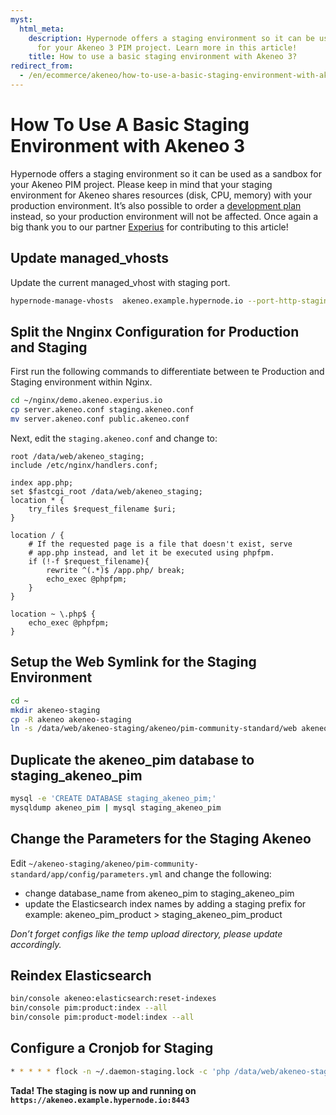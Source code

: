 ```yaml
---
myst:
  html_meta:
    description: Hypernode offers a staging environment so it can be used as a sandbox
      for your Akeneo 3 PIM project. Learn more in this article!
    title: How to use a basic staging environment with Akeneo 3?
redirect_from:
  - /en/ecommerce/akeneo/how-to-use-a-basic-staging-environment-with-akeneo/
---
```


<!-- source: https://support.hypernode.com/en/ecommerce/akeneo/how-to-use-a-basic-staging-environment-with-akeneo/ -->

# How To Use A Basic Staging Environment with Akeneo 3

Hypernode offers a staging environment so it can be used as a sandbox for your Akeneo PIM project. Please keep in mind that your staging environment for Akeneo shares resources (disk, CPU, memory) with your production environment. It’s also possible to order a [development plan](../../hypernode-platform/tools/how-to-use-hypernode-development-plans.md) instead, so your production environment will not be affected. Once again a big thank you to our partner [Experius](https://www.experius.nl/) for contributing to this article!

## Update managed_vhosts

Update the current managed_vhost with staging port.

```bash
hypernode-manage-vhosts  akeneo.example.hypernode.io --port-http-staging 8888 --port-https-staging 8443 --force-https --https
```

## Split the Nnginx Configuration for Production and Staging

First run the following commands to differentiate between te Production and Staging environment within Nginx.

```bash
cd ~/nginx/demo.akeneo.experius.io
cp server.akeneo.conf staging.akeneo.conf
mv server.akeneo.conf public.akeneo.conf
```

Next, edit the `staging.akeneo.conf` and change to:

```nginx
root /data/web/akeneo_staging;
include /etc/nginx/handlers.conf;

index app.php;
set $fastcgi_root /data/web/akeneo_staging;
location * {
    try_files $request_filename $uri;
}

location / {
    # If the requested page is a file that doesn't exist, serve
    # app.php instead, and let it be executed using phpfpm.
    if (!-f $request_filename){
        rewrite ^(.*)$ /app.php/ break;
        echo_exec @phpfpm;
    }
}

location ~ \.php$ {
    echo_exec @phpfpm;
}
```

## Setup the Web Symlink for the Staging Environment

```bash
cd ~
mkdir akeneo-staging
cp -R akeneo akeneo-staging
ln -s /data/web/akeneo-staging/akeneo/pim-community-standard/web akeneo_staging
```

## Duplicate the akeneo_pim database to staging_akeneo_pim

```bash
mysql -e 'CREATE DATABASE staging_akeneo_pim;'
mysqldump akeneo_pim | mysql staging_akeneo_pim
```

## Change the Parameters for the Staging Akeneo

Edit `~/akeneo-staging/akeneo/pim-community-standard/app/config/parameters.yml` and change the following:

- change database_name from akeneo_pim to staging_akeneo_pim
- update the Elasticsearch index names by adding a staging prefix for example: akeneo_pim_product > staging_akeneo_pim_product

*Don’t forget configs like the temp upload directory, please update accordingly.*

## Reindex Elasticsearch

```bash
bin/console akeneo:elasticsearch:reset-indexes
bin/console pim:product:index --all
bin/console pim:product-model:index --all
```

## Configure a Cronjob for Staging

```bash
* * * * * flock -n ~/.daemon-staging.lock -c 'php /data/web/akeneo-staging/pim-community-standard/bin/console akeneo:batch:job-queue-consumer-daemon --env=prod'
```

**Tada! The staging is now up and running on `https://akeneo.example.hypernode.io:8443`**
